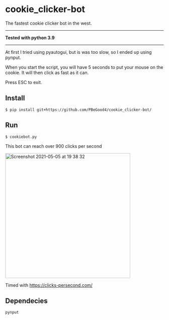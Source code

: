 # cookie_clicker-bot
The fastest cookie clicker bot in the west.

___

**Tested with python 3.9**

___

At first I tried using pyautogui, but is was too slow, so I ended up using pynput.

When you start the script, you will have 5 seconds to put your mouse on the cookie. It will then click as fast as it can.

Press ESC to exit.

## Install

```
$ pip install git+https://github.com/PBeGood4/cookie_clicker-bot/
```

## Run

```
$ cookiebot.py
```

This bot can reach over 900 clicks per second

<img width="397" alt="Screenshot 2021-05-05 at 19 38 32" src="https://user-images.githubusercontent.com/82064173/117192507-b91b1380-add9-11eb-984f-761de116dba5.png">

Timed with https://clicks-persecond.com/


## Dependecies

```
pynput
```

